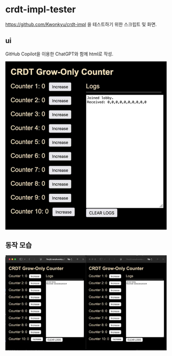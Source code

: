 # crdt-impl-tester

https://github.com/Kwonkyu/crdt-impl 을 테스트하기 위한 스크립트 및 화면.

## ui

GitHub Copilot을 이용한 ChatGPT와 함께 html로 작성.

<img src="./media/main.jpeg" width=600px>

## 동작 모습

<img src="./media/action.webp" width=600px />
